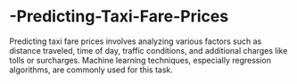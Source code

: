 # -Predicting-Taxi-Fare-Prices
 Predicting taxi fare prices involves analyzing various factors such as distance traveled, time of day, traffic conditions, and additional charges like tolls or surcharges. Machine learning techniques, especially regression algorithms, are commonly used for this task. 
